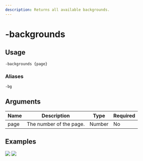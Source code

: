 ```yaml
---
description: Returns all available backgrounds.
---
```


# -backgrounds

## Usage

```
-backgrounds {page}
```

### Aliases
```
-bg
```

## Arguments

| Name | Description             | Type   | Required |
| ---- | ----------------------- | ------ | -------- |
| page | The number of the page. | Number | No       |

## Examples

![](https://user-images.githubusercontent.com/111157596/234331363-6663a575-c110-42a1-96e9-6450492df32e.png) ![](https://user-images.githubusercontent.com/111157596/234331462-55468451-3dcd-4daa-9bd4-9b229f68b3dc.png)
